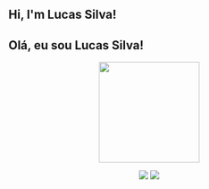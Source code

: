 ## Hi, I'm Lucas Silva!
## Olá, eu sou Lucas Silva!
<div align="center">
  <a href="https://github.com/lucasnds">
 <p><img height="180em" src="https://github-readme-stats.vercel.app/api/top-langs/?username=lucasnds&layout=compact&langs_count=7&theme=dark"/></p>
</div>
<div align="center" style="display: inline_block">
<div align="center"> 
  <a href = "mailto:lucasdoismile16@gmail.com"><img src="https://img.shields.io/badge/-Gmail-%23333?style=for-the-badge&logo=gmail&logoColor=white" target="_blank"></a>
  <a href="https://www.linkedin.com/in/lucasnds26/" target="_blank"><img src="https://img.shields.io/badge/-LinkedIn-%230077B5?style=for-the-badge&logo=linkedin&logoColor=white" target="_blank"></a> 
  
 
 
</div>
  



